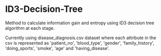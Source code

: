 # ID3-Decision-Tree
Method to calculate information gain and entropy using ID3 decision tree algorithm at each stage. 

Currently using disease_diagnosis.csv dataset where each attribute in the csv is represented as 'patient_no', 'blood_type', 'gender', 'family_history', 'doing_sports', 'smoke', 'age' and 'having_disease'.

